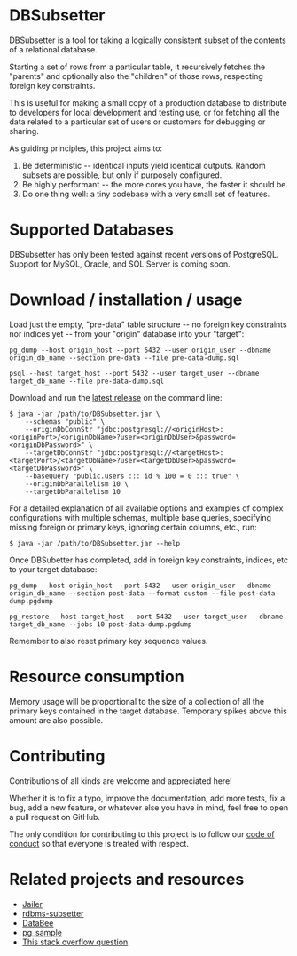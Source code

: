 # DBSubsetter

DBSubsetter is a tool for taking a logically consistent subset of the contents of a relational database.

Starting a set of rows from a particular table, it recursively fetches the "parents" and optionally also the "children" of those rows, respecting foreign key constraints.

This is useful for making a small copy of a production database to distribute to developers for local development and testing use, or for fetching all the data related to a particular set of users or customers for debugging or sharing.

As guiding principles, this project aims to:

1. Be deterministic -- identical inputs yield identical outputs. Random subsets are possible, but only if purposely configured.
2. Be highly performant -- the more cores you have, the faster it should be.
3. Do one thing well: a tiny codebase with a very small set of features.

# Supported Databases

DBSubsetter has only been tested against recent versions of PostgreSQL. Support for MySQL, Oracle, and SQL Server is coming soon.

# Download / installation / usage
  
Load just the empty, "pre-data" table structure -- no foreign key constraints nor indices yet -- from your "origin" database into your "target":

`pg_dump --host origin_host --port 5432 --user origin_user --dbname origin_db_name --section pre-data --file pre-data-dump.sql`

`psql --host target_host --port 5432 --user target_user --dbname target_db_name --file pre-data-dump.sql`

Download and run the [latest release](https://github.com/not-there-yet) on the command line:

```
$ java -jar /path/to/DBSubsetter.jar \
    --schemas "public" \
    --originDbConnStr "jdbc:postgresql://<originHost>:<originPort>/<originDbName>?user=<originDbUser>&password=<originDbPassword>" \
    --targetDbConnStr "jdbc:postgresql://<targetHost>:<targetPort>/<targetDbName>?user=<targetDbUser>&password=<targetDbPassword>" \
    --baseQuery "public.users ::: id % 100 = 0 ::: true" \
    --originDbParallelism 10 \
    --targetDbParallelism 10
```

For a detailed explanation of all available options and examples of complex configurations with multiple schemas, multiple base queries, specifying missing foreign or primary keys, ignoring certain columns, etc., run:

```
$ java -jar /path/to/DBSubsetter.jar --help
```

Once DBSubetter has completed, add in foreign key constraints, indices, etc to your target database:

`pg_dump --host origin_host --port 5432 --user origin_user --dbname origin_db_name --section post-data --format custom --file post-data-dump.pgdump`

`pg_restore --host target_host --port 5432 --user target_user --dbname target_db_name --jobs 10 post-data-dump.pgdump`

Remember to also reset primary key sequence values.

# Resource consumption

Memory usage will be proportional to the size of a collection of all the primary keys contained in the target database. Temporary spikes above this amount are also possible.

# Contributing

Contributions of all kinds are welcome and appreciated here!

Whether it is to fix a typo, improve the documentation, add more tests, fix a bug, add a new feature, or whatever else you have in mind, feel free to open a pull request on GitHub.

The only condition for contributing to this project is to follow our [code of conduct](CODE_OF_CONDUCT.md) so that everyone is treated with respect.

# Related projects and resources

* [Jailer](http://jailer.sourceforge.net/home.htm)
* [rdbms-subsetter](https://github.com/18F/rdbms-subsetter)
* [DataBee](https://www.databee.com/)
* [pg_sample](https://github.com/mla/pg_sample)
* [This stack overflow question](https://stackoverflow.com/questions/3980379/how-to-export-consistent-subset-of-database)